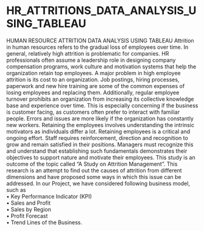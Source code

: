 # HR_ATTRITIONS_DATA_ANALYSIS_USING_TABLEAU
HUMAN RESOURCE ATTRITION DATA ANALYSIS USING TABLEAU
Attrition in human resources refers to the gradual loss of employees over time. In general, relatively high attrition is problematic for companies. HR professionals often assume a leadership role in designing company compensation programs, work culture and motivation systems that help the organization retain top employees. A major problem in high employee attrition is its cost to an organization. Job postings, hiring processes, paperwork and new hire training are some of the common expenses of losing employees and replacing them. Additionally, regular employee turnover prohibits an organization from increasing its collective knowledge base and experience over time. This is especially concerning if the business is customer facing, as customers often prefer to interact with familiar people. Errors and issues are more likely if the organization has constantly new workers.
Retaining the employees involves understanding the intrinsic motivators as individuals differ a lot. Retaining employees is a critical and ongoing effort. Staff requires reinforcement, direction and recognition to grow and remain satisfied in their positions. Managers must recognize this and understand that establishing such fundamentals demonstrates their objectives to support nature and motivate their employees. This study is an outcome of the topic called “A Study on Attrition Management”. This research is an attempt to find out the causes of attrition from different dimensions and have proposed some ways in which this issue can be addressed. 
In our Project, we have considered following business model, such as<br >
•	Key Performance Indicator (KPI)<br >
•	Sales and Profit<br >
•	Sales by Region<br >
•	Profit Forecast<br >
•	Trend Lines of the Business.<br >
